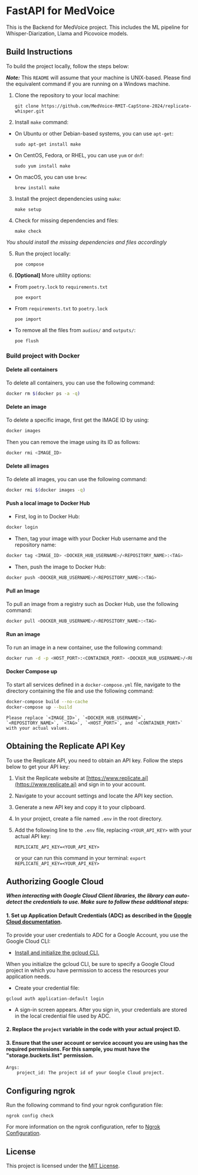 # FastAPI for MedVoice
This is the Backend for MedVoice project. This includes the ML pipeline for Whisper-Diarization, Llama and Picovoice models.

## Build Instructions
To build the project locally, follow the steps below:

***Note:*** This `README` will assume that your machine is UNIX-based. Please find the equivalent command if you are running on a Windows machine.

1. Clone the repository to your local machine:
    ```shell
    git clone https://github.com/MedVoice-RMIT-CapStone-2024/replicate-whisper.git
    ```

2. Install `make` command:
- On Ubuntu or other Debian-based systems, you can use `apt-get`:
    ```shell
    sudo apt-get install make
    ```
- On CentOS, Fedora, or RHEL, you can use `yum` or `dnf`:
    ```shell
    sudo yum install make
    ```
- On macOS, you can use `brew`:
    ```shell
    brew install make
    ```

3. Install the project dependencies using `make`:
    ```shell
    make setup
    ```

4. Check for missing dependencies and files:
    ```shell
    make check
    ```
*You should install the missing dependencies and files accordingly*

5. Run the project locally:
    ```shell
    poe compose
    ```

6. **[Optional]** More ultility options:
- From `poetry.lock` to `requirements.txt`
    ```shell
    poe export
    ```
- From `requirements.txt` to `poetry.lock`
    ```shell
    poe import
    ```
- To remove all the files from `audios/` and `outputs/`:
    ```shell
    poe flush
    ```

### Build project with Docker

#### Delete all containers

To delete all containers, you can use the following command:

```bash
docker rm $(docker ps -a -q)
```

#### Delete an image

To delete a specific image, first get the IMAGE ID by using:

```bash
docker images
```

Then you can remove the image using its ID as follows:

```bash
docker rmi <IMAGE_ID>
```

#### Delete all images

To delete all images, you can use the following command:

```bash
docker rmi $(docker images -q)
```

#### Push a local image to Docker Hub

- First, log in to Docker Hub:

```bash
docker login
```

- Then, tag your image with your Docker Hub username and the repository name:

```bash
docker tag <IMAGE_ID> <DOCKER_HUB_USERNAME>/<REPOSITORY_NAME>:<TAG>
```

- Then, push the image to Docker Hub:

```bash
docker push <DOCKER_HUB_USERNAME>/<REPOSITORY_NAME>:<TAG>
```

#### Pull an Image

To pull an image from a registry such as Docker Hub, use the following command:

```bash
docker pull <DOCKER_HUB_USERNAME>/<REPOSITORY_NAME>:<TAG>
```

#### Run an image

To run an image in a new container, use the following command:

```bash
docker run -d -p <HOST_PORT>:<CONTAINER_PORT> <DOCKER_HUB_USERNAME>/<REPOSITORY_NAME>:<TAG>
```

#### Docker Compose up

To start all services defined in a `docker-compose.yml` file, navigate to the directory containing the file and use the following command:

```bash
docker-compose build --no-cache
docker-compose up --build
```
```
Please replace `<IMAGE_ID>`, `<DOCKER_HUB_USERNAME>`, `<REPOSITORY_NAME>`, `<TAG>`, `<HOST_PORT>`, and `<CONTAINER_PORT>` with your actual values.
```

## Obtaining the Replicate API Key

To use the Replicate API, you need to obtain an API key. Follow the steps below to get your API key:

1. Visit the Replicate website at [https://www.replicate.ai](https://www.replicate.ai) and sign in to your account.

2. Navigate to your account settings and locate the API key section.

3. Generate a new API key and copy it to your clipboard.

4. In your project, create a file named `.env` in the root directory.

5. Add the following line to the `.env` file, replacing `<YOUR_API_KEY>` with your actual API key:
    ```
    REPLICATE_API_KEY=<YOUR_API_KEY>
    ```
    or your can run this command in your terminal: `export REPLICATE_API_KEY=<YOUR_API_KEY>`

## Authorizing Google Cloud

***When interacting with Google Cloud Client libraries, the library can auto-detect the credentials to use.
Make sure to follow these additional steps:***

#### 1. Set up Application Default Credentials (ADC) as described in the [Google Cloud documentation](https://cloud.google.com/docs/authentication/external/set-up-adc).

To provide your user credentials to ADC for a Google Account, you use the Google Cloud CLI:

- [Install and initialize the gcloud CLI.](https://cloud.google.com/sdk/docs/install#linux)

When you initialize the gcloud CLI, be sure to specify a Google Cloud project in which you have permission to access the resources your application needs.

- Create your credential file:
```shell
gcloud auth application-default login
```
- A sign-in screen appears. After you sign in, your credentials are stored in the local credential file used by ADC.
#### 2. Replace the `project` variable in the code with your actual project ID.
#### 3. Ensure that the user account or service account you are using has the required permissions. For this sample, you must have the "storage.buckets.list" permission.
```
Args:
    project_id: The project id of your Google Cloud project.
```

## Configuring ngrok

Run the following command to find your ngrok configuration file:

```shell
ngrok config check
```

For more information on the ngrok configuration, refer to [Ngrok Configuration]("https://ngrok.com/docs/agent/config/").
## License
This project is licensed under the [MIT License](LICENSE).
